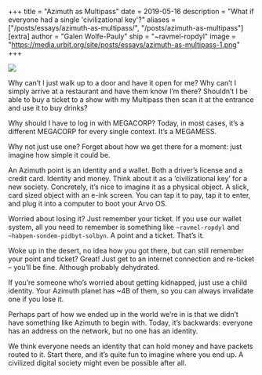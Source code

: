 +++
title = "Azimuth as Multipass"
date = 2019-05-16
description = "What if everyone had a single 'civilizational key'?"
aliases = ["/posts/essays/azimuth-as-multipass/", "/posts/azimuth-as-multipass"]
[extra]
author = "Galen Wolfe-Pauly"
ship = "~ravmel-ropdyl"
image = "https://media.urbit.org/site/posts/essays/azimuth-as-multipass-1.png"
+++

![](https://media.urbit.org/site/posts/essays/azimuth-as-multipass-1.png)

Why can’t I just walk up to a door and have it open for me? Why can’t I simply arrive at a restaurant and have them know I’m there? Shouldn’t I be able to buy a ticket to a show with my Multipass then scan it at the entrance and use it to buy drinks?

Why should I have to log in with MEGACORP? Today, in most cases, it’s a different MEGACORP for every single context. It’s a MEGAMESS.

Why not just use one? Forget about how we get there for a moment: just imagine how simple it could be.

An Azimuth point is an identity and a wallet. Both a driver’s license and a credit card. Identity and money. Think about it as a ‘civilizational key’ for a new society. Concretely, it’s nice to imagine it as a physical object. A slick, card sized object with an e-ink screen. You can tap it to pay, tap it to enter, and plug it into a computer to boot your Arvo OS.

Worried about losing it? Just remember your ticket. If you use our wallet system, all you need to remember is something like `~ravmel-ropdyl` and `~habpem-sondem-pidbyt-solbyn`. A point and a ticket. That’s it.

Woke up in the desert, no idea how you got there, but can still remember your point and ticket? Great! Just get to an internet connection and re-ticket – you’ll be fine. Although probably dehydrated.

If you’re someone who’s worried about getting kidnapped, just use a child identity. Your Azimuth planet has ~4B of them, so you can always invalidate one if you lose it.

Perhaps part of how we ended up in the world we’re in is that we didn’t have something like Azimuth to begin with. Today, it’s backwards: everyone has an address on the network, but no one has an identity.

We think everyone needs an identity that can hold money and have packets routed to it. Start there, and it’s quite fun to imagine where you end up. A civilized digital society might even be possible after all.

